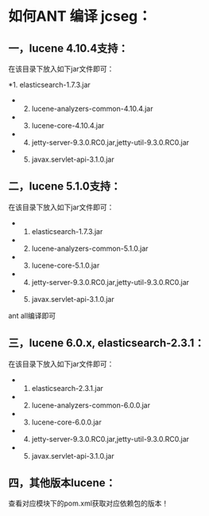 # 如何ANT 编译 jcseg：

## 一，lucene 4.10.4支持：

在该目录下放入如下jar文件即可：

*1. elasticsearch-1.7.3.jar
* 2. lucene-analyzers-common-4.10.4.jar
* 3. lucene-core-4.10.4.jar
* 4. jetty-server-9.3.0.RC0.jar,jetty-util-9.3.0.RC0.jar
* 5. javax.servlet-api-3.1.0.jar

## 二，lucene 5.1.0支持：

在该目录下放入如下jar文件即可：

* 1. elasticsearch-1.7.3.jar
* 2. lucene-analyzers-common-5.1.0.jar
* 3. lucene-core-5.1.0.jar
* 4. jetty-server-9.3.0.RC0.jar,jetty-util-9.3.0.RC0.jar
* 5. javax.servlet-api-3.1.0.jar

ant all编译即可

## 三，lucene 6.0.x, elasticsearch-2.3.1：

在该目录下放入如下jar文件即可：

* 1. elasticsearch-2.3.1.jar
* 2. lucene-analyzers-common-6.0.0.jar
* 3. lucene-core-6.0.0.jar
* 4. jetty-server-9.3.0.RC0.jar,jetty-util-9.3.0.RC0.jar
* 5. javax.servlet-api-3.1.0.jar

## 四，其他版本lucene：

查看对应模块下的pom.xml获取对应依赖包的版本！
